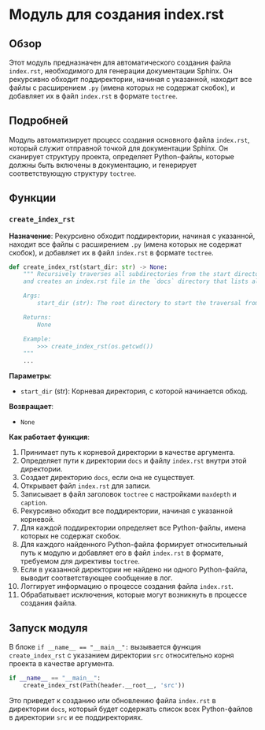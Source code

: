# Модуль для создания index.rst

## Обзор

Этот модуль предназначен для автоматического создания файла `index.rst`, необходимого для генерации документации Sphinx. Он рекурсивно обходит поддиректории, начиная с указанной, находит все файлы с расширением `.py` (имена которых не содержат скобок), и добавляет их в файл `index.rst` в формате `toctree`.

## Подробней

Модуль автоматизирует процесс создания основного файла `index.rst`, который служит отправной точкой для документации Sphinx. Он сканирует структуру проекта, определяет Python-файлы, которые должны быть включены в документацию, и генерирует соответствующую структуру `toctree`.

## Функции

### `create_index_rst`

**Назначение**: Рекурсивно обходит поддиректории, начиная с указанной, находит все файлы с расширением `.py` (имена которых не содержат скобок), и добавляет их в файл `index.rst` в формате `toctree`.

```python
def create_index_rst(start_dir: str) -> None:
    """ Recursively traverses all subdirectories from the start directory, reads all *.py files,
    and creates an index.rst file in the `docs` directory that lists all these files in a toctree format. Logs the process throughout.

    Args:
        start_dir (str): The root directory to start the traversal from.

    Returns:
        None

    Example:
        >>> create_index_rst(os.getcwd())
    """
    ...
```

**Параметры**:

-   `start_dir` (str): Корневая директория, с которой начинается обход.

**Возвращает**:

-   `None`

**Как работает функция**:

1.  Принимает путь к корневой директории в качестве аргумента.
2.  Определяет пути к директории `docs` и файлу `index.rst` внутри этой директории.
3.  Создает директорию `docs`, если она не существует.
4.  Открывает файл `index.rst` для записи.
5.  Записывает в файл заголовок `toctree` с настройками `maxdepth` и `caption`.
6.  Рекурсивно обходит все поддиректории, начиная с указанной корневой.
7.  Для каждой поддиректории определяет все Python-файлы, имена которых не содержат скобок.
8.  Для каждого найденного Python-файла формирует относительный путь к модулю и добавляет его в файл `index.rst` в формате, требуемом для директивы `toctree`.
9.  Если в указанной директории не найдено ни одного Python-файла, выводит соответствующее сообщение в лог.
10. Логгирует информацию о процессе создания файла `index.rst`.
11. Обрабатывает исключения, которые могут возникнуть в процессе создания файла.

## Запуск модуля

В блоке `if __name__ == "__main__":` вызывается функция `create_index_rst` с указанием директории `src` относительно корня проекта в качестве аргумента.

```python
if __name__ == "__main__":
    create_index_rst(Path(header.__root__, 'src'))
```

Это приведет к созданию или обновлению файла `index.rst` в директории `docs`, который будет содержать список всех Python-файлов в директории `src` и ее поддиректориях.